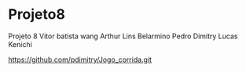 # Projeto8
Projeto 8
Vitor batista wang
Arthur Lins Belarmino
Pedro Dimitry
Lucas Kenichi

https://github.com/pdimitry/Jogo_corrida.git
